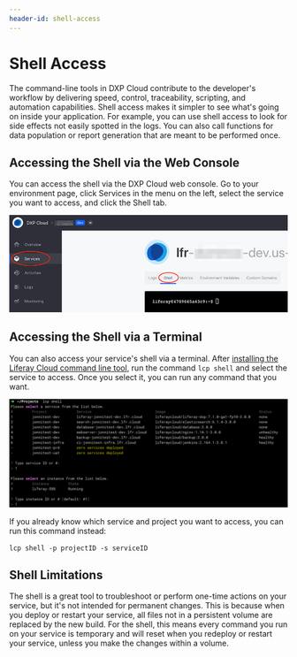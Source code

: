 ```yaml
---
header-id: shell-access
---
```


# Shell Access

The command-line tools in DXP Cloud contribute to the developer's workflow by
delivering speed, control, traceability, scripting, and automation capabilities.
Shell access makes it simpler to see what's going on inside your application.
For example, you can use shell access to look for side effects not easily
spotted in the logs. You can also call functions for data population or report
generation that are meant to be performed once.

## Accessing the Shell via the Web Console

You can access the shell via the DXP Cloud web console. Go to your environment
page, click Services in the menu on the left, select the service you want to
access, and click the Shell tab.

![Figure 1: You can access the shell via DXP Cloud's web console.](../../images/shell-web-console.png)

## Accessing the Shell via a Terminal

You can also access your service's shell via a terminal. After 
[installing the Liferay Cloud command line tool](https://help.liferay.com/hc/en-us/articles/360028252951), 
run the command `lcp shell` and select the service to access. Once you select 
it, you can run any command that you want. 

![Figure 2: You can also access the shell via the command line..](../../images/lcp-shell.png)

If you already know which service and project you want to access, you can run
this command instead:

```shell
lcp shell -p projectID -s serviceID
```

## Shell Limitations

The shell is a great tool to troubleshoot or perform one-time actions on your
service, but it's not intended for permanent changes. This is because when you
deploy or restart your service, all files not in a persistent volume are
replaced by the new build. For the shell, this means every command you run on
your service is temporary and will reset when you redeploy or restart your
service, unless you make the changes within a volume. 
